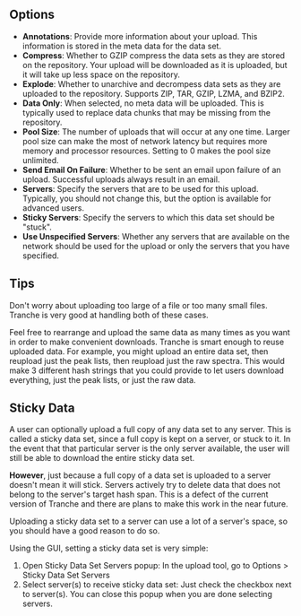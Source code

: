 ## Options ##

  * **Annotations**: Provide more information about your upload. This information is stored in the meta data for the data set.
  * **Compress**: Whether to GZIP compress the data sets as they are stored on the repository. Your upload will be downloaded as it is uploaded, but it will take up less space on the repository.
  * **Explode**: Whether to unarchive and decrompess data sets as they are uploaded to the repository. Supports ZIP, TAR, GZIP, LZMA, and BZIP2.
  * **Data Only**: When selected, no meta data will be uploaded. This is typically used to replace data chunks that may be missing from the repository.
  * **Pool Size**: The number of uploads that will occur at any one time. Larger pool size can make the most of network latency but requires more memory and processor resources. Setting to 0 makes the pool size unlimited.
  * **Send Email On Failure**: Whether to be sent an email upon failure of an upload. Successful uploads always result in an email.
  * **Servers**: Specify the servers that are to be used for this upload. Typically, you should not change this, but the option is available for advanced users.
  * **Sticky Servers**: Specify the servers to which this data set should be "stuck".
  * **Use Unspecified Servers**: Whether any servers that are available on the network should be used for the upload or only the servers that you have specified.


## Tips ##

Don't worry about uploading too large of a file or too many small files. Tranche is very good at handling both of these cases.

Feel free to rearrange and upload the same data as many times as you want in order to make convenient downloads. Tranche is smart enough to reuse uploaded data. For example, you might upload an entire data set, then reupload just the peak lists, then reupload just the raw spectra. This would make 3 different hash strings that you could provide to let users download everything, just the peak lists, or just the raw data.


## Sticky Data ##

A user can optionally upload a full copy of any data set to any server. This is called a sticky data set, since a full copy is kept on a server, or stuck to it. In the event that that particular server is the only server available, the user will still be able to download the entire sticky data set.

**However**, just because a full copy of a data set is uploaded to a server doesn't mean it will stick. Servers actively try to delete data that does not belong to the server's target hash span. This is a defect of the current version of Tranche and there are plans to make this work in the near future.

Uploading a sticky data set to a server can use a lot of a server's space, so you should have a good reason to do so.

Using the GUI, setting a sticky data set is very simple:
  1. Open Sticky Data Set Servers popup: In the upload tool, go to Options > Sticky Data Set Servers
  1. Select server(s) to receive sticky data set: Just check the checkbox next to server(s). You can close this popup when you are done selecting servers.